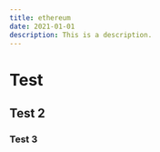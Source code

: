 ```yaml
---
title: ethereum
date: 2021-01-01
description: This is a description.
---
```

# Test


## Test 2


### Test 3